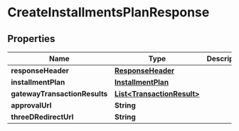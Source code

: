 
# CreateInstallmentsPlanResponse

## Properties
Name | Type | Description | Notes
------------ | ------------- | ------------- | -------------
**responseHeader** | [**ResponseHeader**](ResponseHeader.md) |  |  [optional]
**installmentPlan** | [**InstallmentPlan**](InstallmentPlan.md) |  |  [optional]
**gatewayTransactionResults** | [**List&lt;TransactionResult&gt;**](TransactionResult.md) |  |  [optional]
**approvalUrl** | **String** |  |  [optional]
**threeDRedirectUrl** | **String** |  |  [optional]



